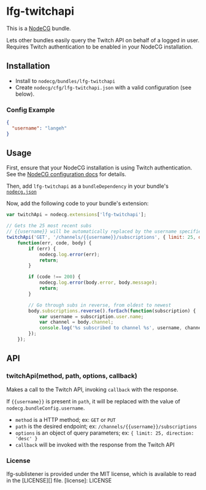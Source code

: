 # lfg-twitchapi
This is a [NodeCG](http://github.com/nodecg/nodecg) bundle.

Lets other bundles easily query the Twitch API on behalf of a logged in user.
Requires Twitch authentication to be enabled in your NodeCG installation.

## Installation
- Install to `nodecg/bundles/lfg-twitchapi`
- Create `nodecg/cfg/lfg-twitchapi.json` with a valid configuration (see below).

### Config Example
```json
{
  "username": "langeh"
}
```

## Usage
First, ensure that your NodeCG installation is using Twitch authentication. See the [NodeCG configuration docs](http://nodecg.com/starter/configuration.html) for details.

Then, add `lfg-twitchapi` as a `bundleDependency` in your bundle's [`nodecg.json`](http://nodecg.com/guide/nodecg.json.html)

Now, add the following code to your bundle's extension:
```javascript
var twitchApi = nodecg.extensions['lfg-twitchapi'];

// Gets the 25 most recent subs
// {{username}} will be automatically replaced by the username specified in lfg-twitchapi.json
twitchApi('GET', '/channels/{{username}}/subscriptions', { limit: 25, direction: 'desc' },
    function(err, code, body) {
        if (err) {
            nodecg.log.error(err);
            return;
        }

        if (code !== 200) {
            nodecg.log.error(body.error, body.message);
            return;
        }

        // Go through subs in reverse, from oldest to newest
        body.subscriptions.reverse().forEach(function(subscription) {
            var username = subscription.user.name;
            var channel = body.channel;
            console.log('%s subscribed to channel %s', username, channel);
        });
    });
```

## API
### twitchApi(method, path, options, callback)
Makes a call to the Twitch API, invoking `callback` with the response.

If `{{username}}` is present in `path`, it will be replaced with the value of `nodecg.bundleConfig.username`.

* `method` is a HTTP method; ex: `GET` or `PUT`
* `path` is the desired endpoint; ex: `/channels/{{username}}/subscriptions`
* `options` is an object of query parameters; ex: `{ limit: 25, direction: 'desc' }`
* `callback` will be invoked with the response from the Twitch API

### License
lfg-sublistener is provided under the MIT license, which is available to read in the [LICENSE][] file.
[license]: LICENSE
